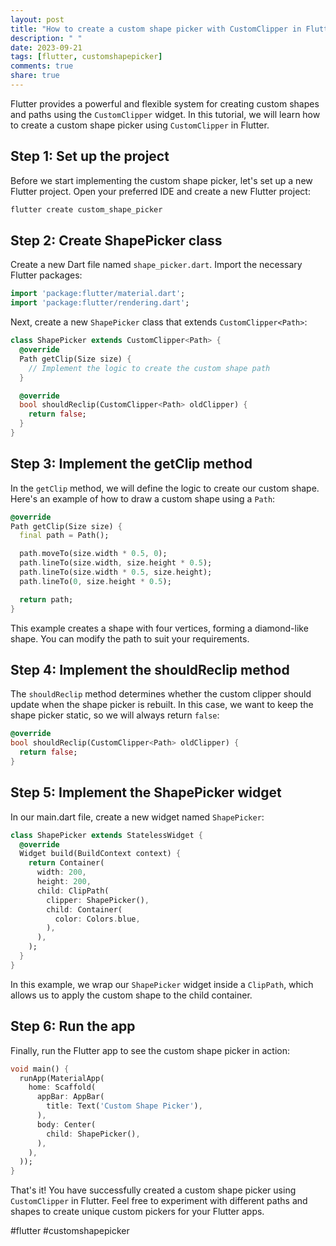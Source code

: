 ```yaml
---
layout: post
title: "How to create a custom shape picker with CustomClipper in Flutter"
description: " "
date: 2023-09-21
tags: [flutter, customshapepicker]
comments: true
share: true
---
```


Flutter provides a powerful and flexible system for creating custom shapes and paths using the `CustomClipper` widget. In this tutorial, we will learn how to create a custom shape picker using `CustomClipper` in Flutter.

## Step 1: Set up the project

Before we start implementing the custom shape picker, let's set up a new Flutter project. Open your preferred IDE and create a new Flutter project:

```dart
flutter create custom_shape_picker
```

## Step 2: Create ShapePicker class

Create a new Dart file named `shape_picker.dart`. Import the necessary Flutter packages:

```dart
import 'package:flutter/material.dart';
import 'package:flutter/rendering.dart';
```

Next, create a new `ShapePicker` class that extends `CustomClipper<Path>`:

```dart
class ShapePicker extends CustomClipper<Path> {
  @override
  Path getClip(Size size) {
    // Implement the logic to create the custom shape path
  }

  @override
  bool shouldReclip(CustomClipper<Path> oldClipper) {
    return false;
  }
}
```

## Step 3: Implement the getClip method

In the `getClip` method, we will define the logic to create our custom shape. Here's an example of how to draw a custom shape using a `Path`:

```dart
@override
Path getClip(Size size) {
  final path = Path();

  path.moveTo(size.width * 0.5, 0);
  path.lineTo(size.width, size.height * 0.5);
  path.lineTo(size.width * 0.5, size.height);
  path.lineTo(0, size.height * 0.5);

  return path;
}
```

This example creates a shape with four vertices, forming a diamond-like shape. You can modify the path to suit your requirements.

## Step 4: Implement the shouldReclip method

The `shouldReclip` method determines whether the custom clipper should update when the shape picker is rebuilt. In this case, we want to keep the shape picker static, so we will always return `false`:

```dart
@override
bool shouldReclip(CustomClipper<Path> oldClipper) {
  return false;
}
```

## Step 5: Implement the ShapePicker widget

In our main.dart file, create a new widget named `ShapePicker`:

```dart
class ShapePicker extends StatelessWidget {
  @override
  Widget build(BuildContext context) {
    return Container(
      width: 200,
      height: 200,
      child: ClipPath(
        clipper: ShapePicker(),
        child: Container(
          color: Colors.blue,
        ),
      ),
    );
  }
}
```

In this example, we wrap our `ShapePicker` widget inside a `ClipPath`, which allows us to apply the custom shape to the child container.

## Step 6: Run the app

Finally, run the Flutter app to see the custom shape picker in action:

```dart
void main() {
  runApp(MaterialApp(
    home: Scaffold(
      appBar: AppBar(
        title: Text('Custom Shape Picker'),
      ),
      body: Center(
        child: ShapePicker(),
      ),
    ),
  ));
}
```

That's it! You have successfully created a custom shape picker using `CustomClipper` in Flutter. Feel free to experiment with different paths and shapes to create unique custom pickers for your Flutter apps.

#flutter #customshapepicker